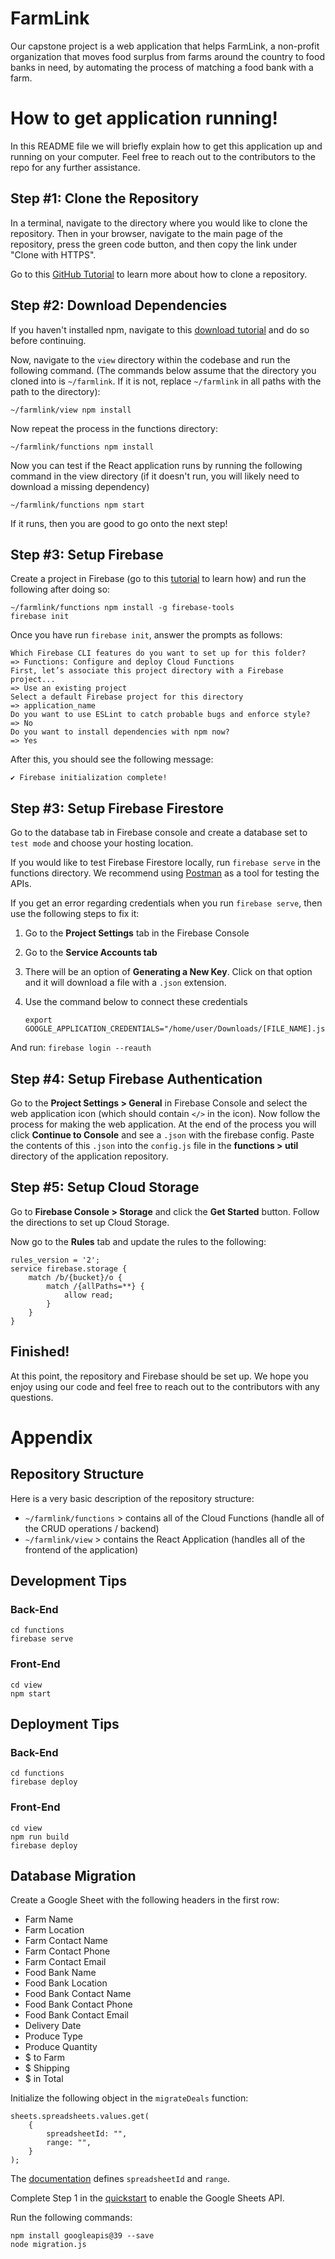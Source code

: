 # FarmLink

Our capstone project is a web application that helps FarmLink, a non-profit organization that moves food surplus from farms around the country to food banks in need, by automating the process of matching a food bank with a farm.

# How to get application running!

In this README file we will briefly explain how to get this application up and running on your computer. Feel free to reach out to the contributors to the repo for any further assistance.

## Step #1: Clone the Repository

In a terminal, navigate to the directory where you would like to clone the repository. Then in your browser, navigate to the main page of the repository, press the green code button, and then copy the link under "Clone with HTTPS".

Go to this [GitHub Tutorial](https://docs.github.com/en/github/creating-cloning-and-archiving-repositories/cloning-a-repository) to learn more about how to clone a repository.

## Step #2: Download Dependencies 

If you haven't installed npm, navigate to this [download tutorial](https://www.npmjs.com/get-npm) and do so before continuing.

Now, navigate to the `view` directory within the codebase and run the following command. (The commands below assume that the directory you cloned into is `~/farmlink`. If it is not, replace `~/farmlink` in all paths with the path to the directory):

    ~/farmlink/view npm install

Now repeat the process in the functions directory:

    ~/farmlink/functions npm install

Now you can test if the React application runs by running the following command in the view directory (if it doesn't run, you will likely need to download a missing dependency)

    ~/farmlink/functions npm start

If it runs, then you are good to go onto the next step!

## Step #3: Setup Firebase

Create a project in Firebase (go to this [tutorial](https://firebase.google.com/docs/projects/learn-more) to learn how) and run the following after doing so:

    ~/farmlink/functions npm install -g firebase-tools
    firebase init

Once you have run `firebase init`, answer the prompts as follows:

    Which Firebase CLI features do you want to set up for this folder? 
    => Functions: Configure and deploy Cloud Functions
    First, let’s associate this project directory with a Firebase project...
    => Use an existing project
    Select a default Firebase project for this directory
    => application_name 
    Do you want to use ESLint to catch probable bugs and enforce style?
    => No
    Do you want to install dependencies with npm now?
    => Yes

After this, you should see the following message:

    ✔ Firebase initialization complete!

## Step #3: Setup Firebase Firestore

Go to the database tab in Firebase console and create a database set to `test mode` and choose your hosting location.

If you would like to test Firebase Firestore locally, run `firebase serve` in the functions directory. We recommend using [Postman](https://www.postman.com/) as a tool for testing the APIs.

If you get an error regarding credentials when you run `firebase serve`, then use the following steps to fix it:

1. Go to the **Project Settings** tab in the Firebase Console
2. Go to the **Service Accounts tab**
3. There will be an option of **Generating a New Key**. Click on that option and it will download a file with a `.json` extension.
4. Use the command below to connect these credentials 

    ```
    export GOOGLE_APPLICATION_CREDENTIALS="/home/user/Downloads/[FILE_NAME].json
    ```

And run: `firebase login --reauth`

## Step #4: Setup Firebase Authentication

Go to the **Project Settings > General** in Firebase Console and select the web application icon (which should contain `</>` in the icon). Now follow the process for making the web application. At the end of the process you will click **Continue to Console** and see a `.json` with the firebase config. Paste the contents of this `.json` into the `config.js` file in the **functions > util** directory of the application repository.

## Step #5: Setup Cloud Storage

Go to **Firebase Console > Storage** and click the **Get Started** button. Follow the directions to set up Cloud Storage.

Now go to the **Rules** tab and update the rules to the following:

    rules_version = '2';
    service firebase.storage {
	    match /b/{bucket}/o {
		    match /{allPaths=**} {
			    allow read;
			}
		}
	}

## Finished!

At this point, the repository and Firebase should be set up. We hope you enjoy using our code and feel free to reach out to the contributors with any questions. 

# Appendix

## Repository Structure

Here is a very basic description of the repository structure:
* `~/farmlink/functions` > contains all of the Cloud Functions (handle all of the CRUD operations / backend)
* `~/farmlink/view` > contains the React Application (handles all of the frontend of the application)

## Development Tips

### Back-End

    cd functions
    firebase serve

### Front-End

    cd view
    npm start

## Deployment Tips

### Back-End

    cd functions
    firebase deploy

### Front-End

    cd view
    npm run build
    firebase deploy

## Database Migration
Create a Google Sheet with the following headers in the first row:<br/>
- Farm Name
- Farm Location
- Farm Contact Name
- Farm Contact Phone
- Farm Contact Email
- Food Bank Name
- Food Bank Location
- Food Bank Contact Name
- Food Bank Contact Phone
- Food Bank Contact Email
- Delivery Date
- Produce Type
- Produce Quantity
- $ to Farm
- $ Shipping
- $ in Total

Initialize the following object in the `migrateDeals` function:<br/>

    sheets.spreadsheets.values.get(
        {
            spreadsheetId: "",
            range: "",
        }
    );

The [documentation](https://developers.google.com/sheets/api/guides/concepts) defines `spreadsheetId` and `range`.<br/>

Complete Step 1 in the [quickstart](https://developers.google.com/sheets/api/quickstart/nodejs) to enable the Google Sheets API.<br/>

Run the following commands:<br/>

    npm install googleapis@39 --save
    node migration.js
